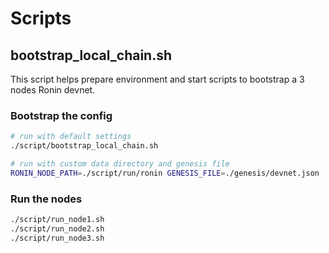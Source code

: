 # Scripts

## bootstrap_local_chain.sh

This script helps prepare environment and start scripts to bootstrap a 3 nodes Ronin devnet.

### Bootstrap the config
```bash
# run with default settings 
./script/bootstrap_local_chain.sh

# run with custom data directory and genesis file 
RONIN_NODE_PATH=./script/run/ronin GENESIS_FILE=./genesis/devnet.json ./script/bootstrap_local_chain.sh
```
### Run the nodes
```bash
./script/run_node1.sh
./script/run_node2.sh
./script/run_node3.sh
```
